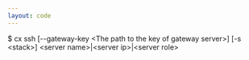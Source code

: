 ```yaml
---
layout: code
---
```


$ cx ssh  [--gateway-key &lt;The path to the key of gateway server&gt;]    [-s &lt;stack&gt;] &lt;server name&gt;|&lt;server ip&gt;|&lt;server role&gt;
